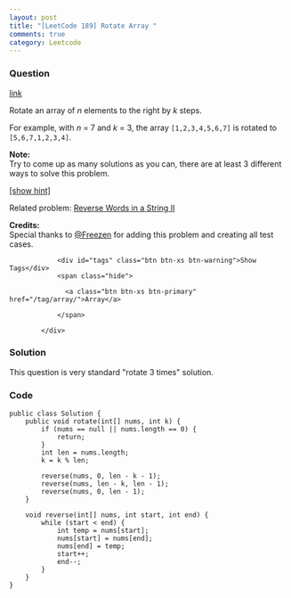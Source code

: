 ```yaml
---
layout: post
title: "[LeetCode 189] Rotate Array "
comments: true
category: Leetcode
---
```


### Question 

[link](https://leetcode.com/problems/rotate-array/)

<div class="question-content">
              <p></p><p>Rotate an array of <i>n</i> elements to the right by <i>k</i> steps.</p>
<p>For example, with <i>n</i> = 7 and <i>k</i> = 3, the array <code>[1,2,3,4,5,6,7]</code> is rotated to <code>[5,6,7,1,2,3,4]</code>. </p>

<p><b>Note:</b><br>
Try to come up as many solutions as you can, there are at least 3 different ways to solve this problem.
</p>

<p class="showspoilers"><a href="#" onclick="showSpoilers(this); return false;">[show hint]</a></p>
<div class="spoilers" style="display: none;"><b>Hint:</b><br>
Could you do it in-place with O(1) extra space?
</div>

<p>Related problem: <a href="/problems/reverse-words-in-a-string-ii/">Reverse Words in a String II</a></p>

<p><b>Credits:</b><br>Special thanks to <a href="https://oj.leetcode.com/discuss/user/Freezen">@Freezen</a> for adding this problem and creating all test cases.</p><p></p>
              
                <div id="tags" class="btn btn-xs btn-warning">Show Tags</div>
                <span class="hide">
                  
                  <a class="btn btn-xs btn-primary" href="/tag/array/">Array</a>
                  
                </span>
              
            </div>

### Solution

This question is very standard "rotate 3 times" solution. 

### Code

    public class Solution {
        public void rotate(int[] nums, int k) {
            if (nums == null || nums.length == 0) {
                return;
            }
            int len = nums.length;
            k = k % len;

            reverse(nums, 0, len - k - 1);
            reverse(nums, len - k, len - 1);
            reverse(nums, 0, len - 1);
        }

        void reverse(int[] nums, int start, int end) {
            while (start < end) {
                int temp = nums[start];
                nums[start] = nums[end];
                nums[end] = temp;
                start++;
                end--;
            }
        }
    }

